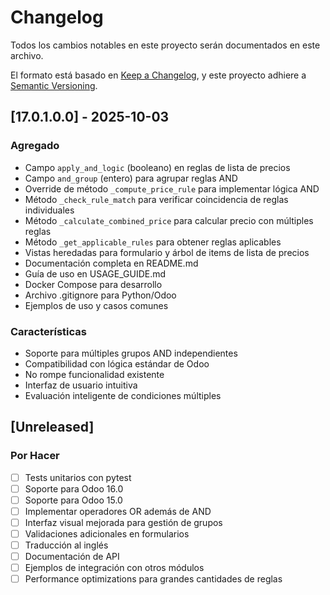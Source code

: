 # Changelog

Todos los cambios notables en este proyecto serán documentados en este archivo.

El formato está basado en [Keep a Changelog](https://keepachangelog.com/es-ES/1.0.0/),
y este proyecto adhiere a [Semantic Versioning](https://semver.org/lang/es/).

## [17.0.1.0.0] - 2025-10-03

### Agregado
- Campo `apply_and_logic` (booleano) en reglas de lista de precios
- Campo `and_group` (entero) para agrupar reglas AND
- Override de método `_compute_price_rule` para implementar lógica AND
- Método `_check_rule_match` para verificar coincidencia de reglas individuales
- Método `_calculate_combined_price` para calcular precio con múltiples reglas
- Método `_get_applicable_rules` para obtener reglas aplicables
- Vistas heredadas para formulario y árbol de items de lista de precios
- Documentación completa en README.md
- Guía de uso en USAGE_GUIDE.md
- Docker Compose para desarrollo
- Archivo .gitignore para Python/Odoo
- Ejemplos de uso y casos comunes

### Características
- Soporte para múltiples grupos AND independientes
- Compatibilidad con lógica estándar de Odoo
- No rompe funcionalidad existente
- Interfaz de usuario intuitiva
- Evaluación inteligente de condiciones múltiples

## [Unreleased]

### Por Hacer
- [ ] Tests unitarios con pytest
- [ ] Soporte para Odoo 16.0
- [ ] Soporte para Odoo 15.0
- [ ] Implementar operadores OR además de AND
- [ ] Interfaz visual mejorada para gestión de grupos
- [ ] Validaciones adicionales en formularios
- [ ] Traducción al inglés
- [ ] Documentación de API
- [ ] Ejemplos de integración con otros módulos
- [ ] Performance optimizations para grandes cantidades de reglas
